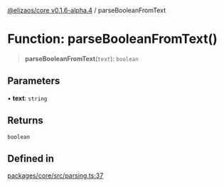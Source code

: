 [@elizaos/core v0.1.6-alpha.4](../index.md) / parseBooleanFromText

# Function: parseBooleanFromText()

> **parseBooleanFromText**(`text`): `boolean`

## Parameters

• **text**: `string`

## Returns

`boolean`

## Defined in

[packages/core/src/parsing.ts:37](https://github.com/elizaos/eliza/blob/main/packages/core/src/parsing.ts#L37)
